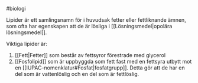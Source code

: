 #biologi

Lipider är ett samlingsnamn för i huvudsak fetter eller fettliknande ämnen, som ofta har egenskapen att de är lösliga i [[Lösningsmedel|opolära lösningsmedel]].

Viktiga lipider är:
1. [[Fett|Fetter]] som består av fettsyror förestrade med glycerol
2. [[Fosfolipid]] som är uppbyggda som fett fast med en fettsyra utbytt mot en [[IUPAC-nomenklatur#Fosfat|fosfatgrupp]]. Detta gör att de har en del som är vattenlöslig och en del som är fettlöslig.